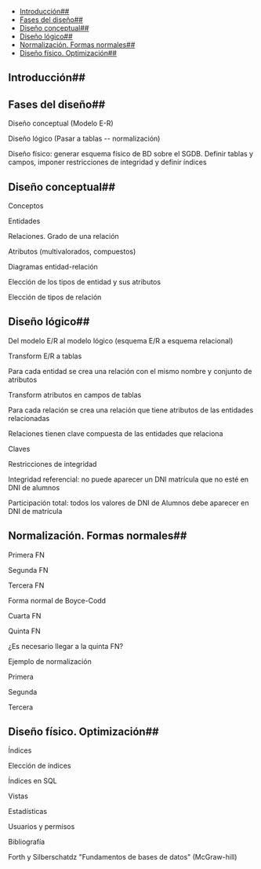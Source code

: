 - [Introducción##](#introducci%C3%B3n)
- [Fases del diseño##](#fases-del-dise%C3%B1o)
- [Diseño conceptual##](#dise%C3%B1o-conceptual)
- [Diseño lógico##](#dise%C3%B1o-l%C3%B3gico)
- [Normalización. Formas normales##](#normalizaci%C3%B3n-formas-normales)
- [Diseño físico. Optimización##](#dise%C3%B1o-f%C3%ADsico-optimizaci%C3%B3n)

## Introducción## 

## Fases del diseño## 

Diseño conceptual (Modelo E-R)

Diseño lógico (Pasar a tablas -- normalización)

Diseño físico: generar esquema físico de BD sobre el SGDB. Definir
tablas y campos, imponer restricciones de integridad y definir índices

## Diseño conceptual## 

Conceptos

Entidades

Relaciones. Grado de una relación

Atributos (multivalorados, compuestos)

Diagramas entidad-relación

Elección de los tipos de entidad y sus atributos

Elección de tipos de relación

## Diseño lógico## 

Del modelo E/R al modelo lógico (esquema E/R a esquema relacional)

Transform E/R a tablas

Para cada entidad se crea una relación con el mismo nombre y conjunto de
atributos

Transform atributos en campos de tablas

Para cada relación se crea una relación que tiene atributos de las
entidades relacionadas

Relaciones tienen clave compuesta de las entidades que relaciona

Claves

Restricciones de integridad

Integridad referencial: no puede aparecer un DNI matrícula que no esté
en DNI de alumnos

Participación total: todos los valores de DNI de Alumnos debe aparecer
en DNI de matrícula

## Normalización. Formas normales## 

Primera FN

Segunda FN

Tercera FN

Forma normal de Boyce-Codd

Cuarta FN

Quinta FN

¿Es necesario llegar a la quinta FN?

Ejemplo de normalización

Primera

Segunda

Tercera

## Diseño físico. Optimización## 

Índices

Elección de índices

Índices en SQL

Vistas

Estadísticas

Usuarios y permisos

Bibliografía

Forth y Silberschatdz "Fundamentos de bases de datos" (McGraw-hill)
